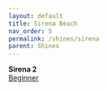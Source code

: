 ```yaml
---
layout: default
title: Sirena Beach
nav_order: 5
permalink: /shines/sirena
parent: Shines
---
```

**Sirena 2**  
[Beginner](https://youtu.be/r4F6jptNw-I)  